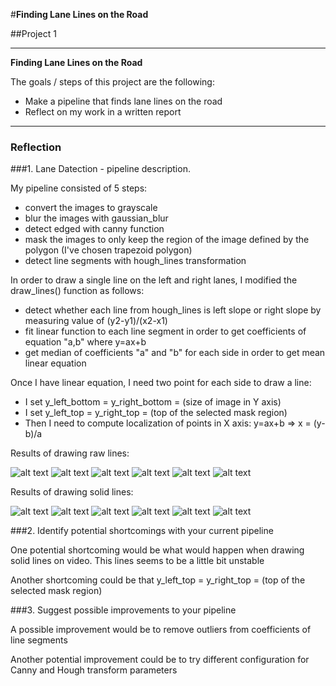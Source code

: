 #**Finding Lane Lines on the Road** 

##Project 1

---

**Finding Lane Lines on the Road**

The goals / steps of this project are the following:
* Make a pipeline that finds lane lines on the road
* Reflect on my work in a written report


[//]: # (Image References)
[image1]: ./test_images/solidWhiteCurve_raw_result.jpg
[image2]: ./test_images/solidWhiteCurve.jpg
[image3]: ./test_images/solidWhiteRight_raw_result.jpg
[image4]: ./test_images/solidWhiteRight.jpg
[image5]: ./test_images/solidYellowCurve_raw_result.jpg
[image6]: ./test_images/solidYellowCurve.jpg
[image7]: ./test_images/solidYellowCurve2_raw_result.jpg
[image8]: ./test_images/solidYellowCurve2.jpg
[image9]: ./test_images/solidYellowLeft_raw_result.jpg
[image10]: ./test_images/solidYellowLeft.jpg
[image11]: ./test_images/whiteCarLaneSwitch_raw_result.jpg
[image12]: ./test_images/whiteCarLaneSwitch.jpg
[image13]: ./test_images/solidWhiteCurve_solid_result.jpg
[image14]: ./test_images/solidWhiteRight_solid_result.jpg
[image15]: ./test_images/solidYellowCurve_solid_result.jpg
[image16]: ./test_images/solidYellowCurve2_solid_result.jpg
[image17]: ./test_images/solidYellowLeft_solid_result.jpg
[image18]: ./test_images/whiteCarLaneSwitch_solid_result.jpg
---

### Reflection

###1. Lane Datection - pipeline description.

My pipeline consisted of 5 steps:
- convert the images to grayscale
- blur the images with gaussian_blur
- detect edged with canny function
- mask the images to only keep the region of the image defined by the polygon (I've chosen trapezoid polygon)
- detect line segments with hough_lines transformation

In order to draw a single line on the left and right lanes, I modified the draw_lines() function as follows:
- detect whether each line from hough_lines is left slope or right slope by measuring value of (y2-y1)/(x2-x1)
- fit linear function to each line segment in order to get coefficients of equation "a,b" where y=ax+b
- get median of coefficients "a" and "b" for each side in order to get mean linear equation

Once I have linear equation, I need two point for each side to draw a line: 
- I set y_left_bottom = y_right_bottom = (size of image in Y axis)
- I set y_left_top = y_right_top = (top of the selected mask region)
- Then I need to compute localization of points in X axis: y=ax+b => x = (y-b)/a 

Results of drawing raw lines:

![alt text][image1]
![alt text][image3]
![alt text][image5]
![alt text][image7]
![alt text][image9]
![alt text][image11]


Results of drawing solid lines:

![alt text][image13]
![alt text][image14]
![alt text][image15]
![alt text][image16]
![alt text][image17]
![alt text][image18]


###2. Identify potential shortcomings with your current pipeline

One potential shortcoming would be what would happen when drawing solid lines on video. This lines seems to be a little bit unstable

Another shortcoming could be that y_left_top = y_right_top = (top of the selected mask region)


###3. Suggest possible improvements to your pipeline

A possible improvement would be to remove outliers from coefficients of line segments 

Another potential improvement could be to try different configuration for Canny and Hough transform parameters
